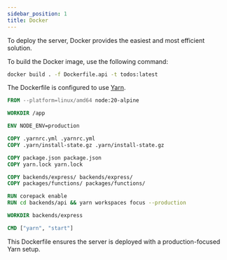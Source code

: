 ```yaml
---
sidebar_position: 1 
title: Docker  
---
```


To deploy the server, Docker provides the easiest and most efficient solution.

To build the Docker image, use the following command:

```bash
docker build . -f Dockerfile.api -t todos:latest
```

The Dockerfile is configured to use [Yarn](https://yarnpkg.com/).

```dockerfile title="Dockerfile.server"
FROM --platform=linux/amd64 node:20-alpine

WORKDIR /app

ENV NODE_ENV=production

COPY .yarnrc.yml .yarnrc.yml
COPY .yarn/install-state.gz .yarn/install-state.gz

COPY package.json package.json
COPY yarn.lock yarn.lock

COPY backends/express/ backends/express/
COPY packages/functions/ packages/functions/

RUN corepack enable
RUN cd backends/api && yarn workspaces focus --production

WORKDIR backends/express

CMD ["yarn", "start"]
```

This Dockerfile ensures the server is deployed with a production-focused Yarn setup.
